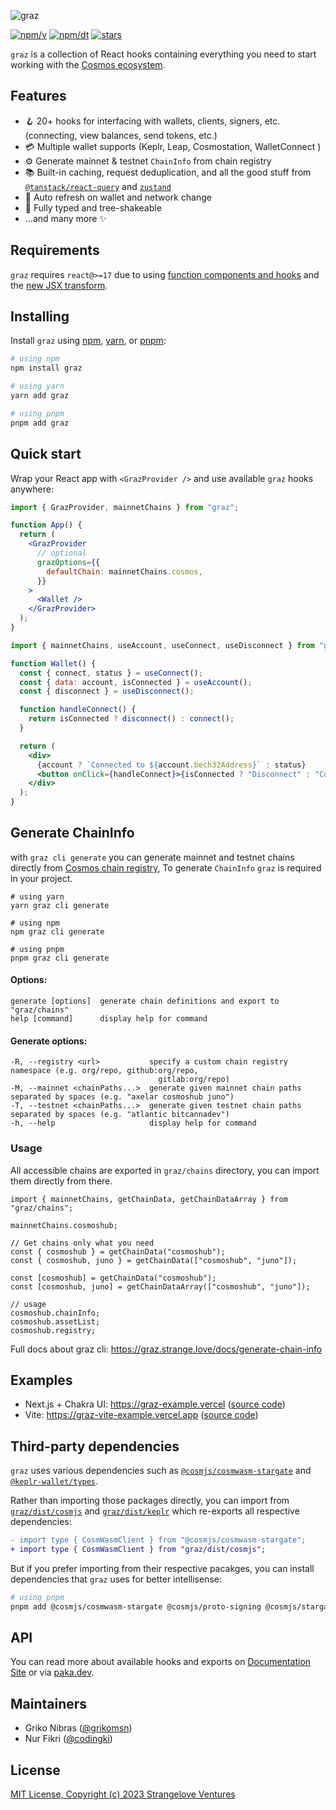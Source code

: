 ![graz](./banner.jpg)

[![npm/v](https://badgen.net/npm/v/graz)](https://www.npmjs.com/package/graz)
[![npm/dt](https://badgen.net/npm/dt/graz)](https://www.npmjs.com/package/graz)
[![stars](https://badgen.net/github/stars/strangelove-ventures/graz)](https://github.com/strangelove-ventures/graz)

`graz` is a collection of React hooks containing everything you need to start working with the [Cosmos ecosystem](https://cosmos.network/).

## Features

- 🪝 20+ hooks for interfacing with wallets, clients, signers, etc. (connecting, view balances, send tokens, etc.)
- 💳 Multiple wallet supports (Keplr, Leap, Cosmostation, WalletConnect )
- ⚙️ Generate mainnet & testnet `ChainInfo` from chain registry
- 📚 Built-in caching, request deduplication, and all the good stuff from [`@tanstack/react-query`](https://tanstack.com/query) and [`zustand`](https://github.com/pmndrs/zustand)
- 🔄 Auto refresh on wallet and network change
- 👏 Fully typed and tree-shakeable
- ...and many more ✨

## Requirements

`graz` requires `react@>=17` due to using [function components and hooks](https://reactjs.org/blog/2019/02/06/react-v16.8.0.html) and the [new JSX transform](https://reactjs.org/blog/2020/09/22/introducing-the-new-jsx-transform.html).

## Installing

Install `graz` using [npm](https://docs.npmjs.com/cli/v8/commands/npm-install), [yarn](https://yarnpkg.com/cli/add), or [pnpm](https://pnpm.io/cli/install):

```sh
# using npm
npm install graz

# using yarn
yarn add graz

# using pnpm
pnpm add graz
```

## Quick start

Wrap your React app with `<GrazProvider />` and use available `graz` hooks anywhere:

```jsx
import { GrazProvider, mainnetChains } from "graz";

function App() {
  return (
    <GrazProvider
      // optional
      grazOptions={{
        defaultChain: mainnetChains.cosmos,
      }}
    >
      <Wallet />
    </GrazProvider>
  );
}
```

```jsx
import { mainnetChains, useAccount, useConnect, useDisconnect } from "graz";

function Wallet() {
  const { connect, status } = useConnect();
  const { data: account, isConnected } = useAccount();
  const { disconnect } = useDisconnect();

  function handleConnect() {
    return isConnected ? disconnect() : connect();
  }

  return (
    <div>
      {account ? `Connected to ${account.bech32Address}` : status}
      <button onClick={handleConnect}>{isConnected ? "Disconnect" : "Connect"}</button>
    </div>
  );
}
```

## Generate ChainInfo

with `graz cli generate` you can generate mainnet and testnet chains directly from [Cosmos chain registry](https://github.com/cosmos/chain-registry), To generate `ChainInfo` `graz` is required in your project.

```shell
# using yarn
yarn graz cli generate

# using npm
npm graz cli generate

# using pnpm
pnpm graz cli generate
```

#### Options:

```shell
generate [options]  generate chain definitions and export to "graz/chains"
help [command]      display help for command
```

#### Generate options:

```shell
-R, --registry <url>           specify a custom chain registry namespace (e.g. org/repo, github:org/repo,
                                 gitlab:org/repo)
-M, --mainnet <chainPaths...>  generate given mainnet chain paths separated by spaces (e.g. "axelar cosmoshub juno")
-T, --testnet <chainPaths...>  generate given testnet chain paths separated by spaces (e.g. "atlantic bitcannadev")
-h, --help                     display help for command
```

### Usage

All accessible chains are exported in `graz/chains` directory, you can import them directly from there.

```tsx
import { mainnetChains, getChainData, getChainDataArray } from "graz/chains";

mainnetChains.cosmoshub;

// Get chains only what you need
const { cosmoshub } = getChainData("cosmoshub");
const { cosmoshub, juno } = getChainData(["cosmoshub", "juno"]);

const [cosmoshub] = getChainData("cosmoshub");
const [cosmoshub, juno] = getChainDataArray(["cosmoshub", "juno"]);

// usage
cosmoshub.chainInfo;
cosmoshub.assetList;
cosmoshub.registry;
```

Full docs about graz cli: https://graz.strange.love/docs/generate-chain-info

## Examples

- Next.js + Chakra UI: https://graz-example.vercel ([source code](./example/next/))
- Vite: https://graz-vite-example.vercel.app ([source code](./example/vite/))

## Third-party dependencies

`graz` uses various dependencies such as [`@cosmjs/cosmwasm-stargate`](https://www.npmjs.com/package/@cosmjs/cosmwasm-stargate) and [`@keplr-wallet/types`](https://www.npmjs.com/package/@keplr-wallet/types).

Rather than importing those packages directly, you can import from [`graz/dist/cosmjs`](./packages/graz/src/cosmjs.ts) and [`graz/dist/keplr`](./packages/graz/src/keplr.ts) which re-exports all respective dependencies:

```diff
- import type { CosmWasmClient } from "@cosmjs/cosmwasm-stargate";
+ import type { CosmWasmClient } from "graz/dist/cosmjs";
```

But if you prefer importing from their respective pacakges, you can install dependencies that `graz` uses for better intellisense:

```sh
# using pnpm
pnpm add @cosmjs/cosmwasm-stargate @cosmjs/proto-signing @cosmjs/stargate @keplr-wallet/types
```

## API

You can read more about available hooks and exports on [Documentation Site](https://graz.strange.love/) or via [paka.dev](https://paka.dev/npm/graz).

## Maintainers

- Griko Nibras ([@grikomsn](https://github.com/grikomsn))
- Nur Fikri ([@codingki](https://github.com/codingki))

## License

[MIT License, Copyright (c) 2023 Strangelove Ventures](./LICENSE)
